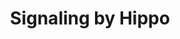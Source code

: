 ---
annotations:
- id: PW:0000003
  parent: signaling pathway
  type: Pathway Ontology
  value: signaling pathway
authors:
- ReactomeTeam
- Anwesha
- Egonw
description: 'Human Hippo signaling is a network of reactions that regulates cell
  proliferation and apoptosis, centered on a three-step kinase cascade. The cascade
  was discovered by analysis of Drosophila mutations that lead to tissue overgrowth,
  and human homologues of its components have since been identified and characterized
  at a molecular level. Data from studies of mice carrying knockout mutant alleles
  of the genes as well as from studies of somatic mutations in these genes in human
  tumors are consistent with the conclusion that in mammals, as in flies, the Hippo
  cascade is required for normal regulation of cell proliferation and defects in the
  pathway are associated with cell overgrowth and tumorigenesis (Oh and Irvine 2010;
  Pan 2010; Zhao et al. 2010). This group of reactions is also notable for its abundance
  of protein:protein interactions mediated by WW domains and PPxY sequence motifs
  (Sudol and Harvey 2010).<p>There are two human homologues of each of the three Drosophila
  kinases, whose functions are well conserved: expression of human proteins rescues
  fly mutants. The two members of each pair of human homologues have biochemically
  indistinguishable functions. Autophosphorylated STK3 (MST2) and STK4 (MST1) (homologues
  of Drosophila Hippo) catalyze the phosphorylation and activation of LATS1 and LATS2
  (homologues of Drosophila Warts) and of the accessory proteins MOB1A and MOB1B (homologues
  of Drosophila Mats). LATS1 and LATS2 in turn catalyze the phosphorylation of the
  transcriptional co-activators YAP1 and WWTR1 (TAZ) (homologues of Drosophila Yorkie).<p>In
  their unphosphorylated states, YAP1 and WWTR1 freely enter the nucleus and function
  as transcriptional co-activators. In their phosphorylated states, however, YAP1
  and WWTR1 are instead bound by 14-3-3 proteins, YWHAB and YWHAE respectively, and
  sequestered in the cytosol.<p>Several accessory proteins are required for the three-step
  kinase cascade to function. STK3 (MST2) and STK4 (MST1) each form a complex with
  SAV1 (homologue of Drosophila Salvador), and LATS1 and LATS2 form complexes with
  MOB1A and MOB1B (homologues of Drosophila Mats).<p>In Drosophila a complex of three
  proteins, Kibra, Expanded, and Merlin, can trigger the Hippo cascade. A human homologue
  of Kibra, WWC1, has been identified and indirect evidence suggests that it can regulate
  the human Hippo pathway (Xiao et al. 2011). A molecular mechanism for this interaction
  has not yet been worked out and the molecular steps that trigger the Hippo kinase
  cascade in humans are unknown.<p>Four additional processes related to human Hippo
  signaling, although incompletely characterized, have been described in sufficient
  detail to allow their annotation. All are of physiological interest as they are
  likely to be parts of mechanisms by which Hippo signaling is modulated or functionally
  linked to other signaling processes. First, the caspase 3 protease cleaves STK3
  (MST2) and STK4 (MST1), releasing inhibitory carboxyterminal domains in each case,
  leading to increased kinase activity and YAP1 / TAZ phosphorylation (Lee et al.
  2001). Second, cytosolic AMOT (angiomotin) proteins can bind YAP1 and WWTR1 (TAZ)
  in their unphosphorylated states, a process that may provide a Hippo-independent
  mechanism to down-regulate the activities of these proteins (Chan et al. 2011).
  Third, WWTR1 (TAZ) and YAP1 bind ZO-1 and 2 proteins (Remue et al. 2010; Oka et
  al. 2010). Fourth, phosphorylated WWTR1 (TAZ) binds and sequesters DVL2, providing
  a molecular link between Hippo and Wnt signaling (Varelas et al. 2010).  View original
  pathway at [http://www.reactome.org/PathwayBrowser/#DIAGRAM=2028269 Reactome].'
last-edited: 2021-01-25
organisms:
- Homo sapiens
redirect_from:
- /index.php/Pathway:WP2714
- /instance/WP2714
revision: null
schema-jsonld:
- '@context': https://schema.org/
  '@id': https://wikipathways.github.io/pathways/WP2714.html
  '@type': Dataset
  creator:
    '@type': Organization
    name: WikiPathways
  description: 'Human Hippo signaling is a network of reactions that regulates cell
    proliferation and apoptosis, centered on a three-step kinase cascade. The cascade
    was discovered by analysis of Drosophila mutations that lead to tissue overgrowth,
    and human homologues of its components have since been identified and characterized
    at a molecular level. Data from studies of mice carrying knockout mutant alleles
    of the genes as well as from studies of somatic mutations in these genes in human
    tumors are consistent with the conclusion that in mammals, as in flies, the Hippo
    cascade is required for normal regulation of cell proliferation and defects in
    the pathway are associated with cell overgrowth and tumorigenesis (Oh and Irvine
    2010; Pan 2010; Zhao et al. 2010). This group of reactions is also notable for
    its abundance of protein:protein interactions mediated by WW domains and PPxY
    sequence motifs (Sudol and Harvey 2010).<p>There are two human homologues of each
    of the three Drosophila kinases, whose functions are well conserved: expression
    of human proteins rescues fly mutants. The two members of each pair of human homologues
    have biochemically indistinguishable functions. Autophosphorylated STK3 (MST2)
    and STK4 (MST1) (homologues of Drosophila Hippo) catalyze the phosphorylation
    and activation of LATS1 and LATS2 (homologues of Drosophila Warts) and of the
    accessory proteins MOB1A and MOB1B (homologues of Drosophila Mats). LATS1 and
    LATS2 in turn catalyze the phosphorylation of the transcriptional co-activators
    YAP1 and WWTR1 (TAZ) (homologues of Drosophila Yorkie).<p>In their unphosphorylated
    states, YAP1 and WWTR1 freely enter the nucleus and function as transcriptional
    co-activators. In their phosphorylated states, however, YAP1 and WWTR1 are instead
    bound by 14-3-3 proteins, YWHAB and YWHAE respectively, and sequestered in the
    cytosol.<p>Several accessory proteins are required for the three-step kinase cascade
    to function. STK3 (MST2) and STK4 (MST1) each form a complex with SAV1 (homologue
    of Drosophila Salvador), and LATS1 and LATS2 form complexes with MOB1A and MOB1B
    (homologues of Drosophila Mats).<p>In Drosophila a complex of three proteins,
    Kibra, Expanded, and Merlin, can trigger the Hippo cascade. A human homologue
    of Kibra, WWC1, has been identified and indirect evidence suggests that it can
    regulate the human Hippo pathway (Xiao et al. 2011). A molecular mechanism for
    this interaction has not yet been worked out and the molecular steps that trigger
    the Hippo kinase cascade in humans are unknown.<p>Four additional processes related
    to human Hippo signaling, although incompletely characterized, have been described
    in sufficient detail to allow their annotation. All are of physiological interest
    as they are likely to be parts of mechanisms by which Hippo signaling is modulated
    or functionally linked to other signaling processes. First, the caspase 3 protease
    cleaves STK3 (MST2) and STK4 (MST1), releasing inhibitory carboxyterminal domains
    in each case, leading to increased kinase activity and YAP1 / TAZ phosphorylation
    (Lee et al. 2001). Second, cytosolic AMOT (angiomotin) proteins can bind YAP1
    and WWTR1 (TAZ) in their unphosphorylated states, a process that may provide a
    Hippo-independent mechanism to down-regulate the activities of these proteins
    (Chan et al. 2011). Third, WWTR1 (TAZ) and YAP1 bind ZO-1 and 2 proteins (Remue
    et al. 2010; Oka et al. 2010). Fourth, phosphorylated WWTR1 (TAZ) binds and sequesters
    DVL2, providing a molecular link between Hippo and Wnt signaling (Varelas et al.
    2010).  View original pathway at [http://www.reactome.org/PathwayBrowser/#DIAGRAM=2028269
    Reactome].'
  keywords:
  - (TAZ)-stimulated
  - ADP
  - AMOT proteins
  - 'AMOT-1 '
  - AMOT:WWTR1 (TAZ)
  - AMOT:YAP1
  - 'AMOTL1 '
  - 'AMOTL2 '
  - ATP
  - 'CASP3(176-277) '
  - 'CASP3(29-175) '
  - Caspase-3
  - DVL2
  - 'DVL2 '
  - KIBRA:LATS
  - LATS
  - 'LATS1 '
  - 'LATS2 '
  - LATS:p-MOB
  - MOB1
  - 'MOB1A '
  - 'MOB1B '
  - NPHP4
  - 'NPHP4 '
  - NPHP4:LATS
  - 'SAV1 '
  - 'STK3(1-491) '
  - STK3(323-491)
  - STK3:SAV1
  - 'STK4(1-487) '
  - STK4(327-487)
  - STK4:SAV1
  - TJP1
  - 'TJP1 '
  - TJP2
  - 'TJP2 '
  - WWC1
  - 'WWC1 '
  - WWTR1
  - 'WWTR1 '
  - WWTR1:TJP1
  - WWTR1:TJP2
  - YAP1
  - 'YAP1 '
  - YAP1- and WWTR1
  - YAP1:TJP2
  - 'YWHAB '
  - YWHAB dimer
  - 'YWHAE '
  - YWHAE dimer
  - gene expression
  - p-5S-YAP1
  - 'p-5S-YAP1 '
  - p-LATS1:p-MOB1
  - p-LATS2:p-MOB1
  - p-LATS:p-MOB
  - p-MOB1
  - p-S127-YAP1
  - 'p-S127-YAP1 '
  - 'p-S871,T1041-LATS2 '
  - p-S89-WWTR1
  - 'p-S89-WWTR1 '
  - 'p-S909,T1097-LATS1 '
  - 'p-SAV1 '
  - p-STK3/N:p-SAV1
  - p-STK3:p-SAV1
  - p-STK4/N:p-SAV1
  - p-STK4:p-SAV1
  - 'p-T12,T35-MOB1A '
  - 'p-T12,T35-MOB1B '
  - 'p-T180-STK3(1-322) '
  - 'p-T180-STK3(1-491) '
  - 'p-T183-STK4(1-326) '
  - 'p-T183-STK4(1-487) '
  - p-WWTR1:DVL2
  - p-WWTR1:YWHAE
  - p-YAP1
  - p-YAP1:YWHAB
  license: CC0
  name: Signaling by Hippo
seo: CreativeWork
title: Signaling by Hippo
wpid: WP2714
---